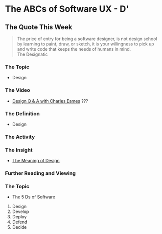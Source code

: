 # The ABCs of Software UX - D'

## The Quote This Week
> The price of entry for being a software designer, is not design school by learning to paint, draw, or sketch, it is your willingness to pick up and write code that keeps the needs of humans in mind.  
> The Designatic

### The Topic
 - Design

### The Video
 - [Design Q & A with Charles Eames](https://www.youtube.com/watch?v=3xYi2rd1QCg)
???

### The Definition
 - Design

### The Activity

### The Insight
 - [The Meaning of Design](https://medium.com/google-design/the-meaning-of-design-44f1a82129a8)

### Further Reading and Viewing

### The Topic
 - The 5 Ds of Software
1. Design
2. Develop
3. Deploy
4. Defend
5. Decide
